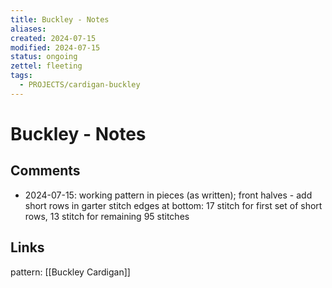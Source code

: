 ```yaml
---
title: Buckley - Notes
aliases: 
created: 2024-07-15
modified: 2024-07-15
status: ongoing
zettel: fleeting
tags:
  - PROJECTS/cardigan-buckley
---
```

# Buckley - Notes
## Comments
- 2024-07-15: working pattern in pieces (as written); front halves - add short rows in garter stitch edges at bottom: 17 stitch for first set of short rows, 13 stitch for remaining 95 stitches

## Links
pattern: [[Buckley Cardigan]]
